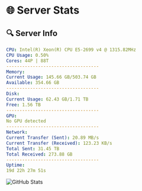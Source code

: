 # 🌐 Server Stats
## 🔍 Server Info
```yaml
CPU: Intel(R) Xeon(R) CPU E5-2699 v4 @ 1315.82MHz
CPU Usage: 0.50%
Cores: 44P | 88T
-----------------------------------
Memory:
Current Usage: 145.66 GB/503.74 GB
Available: 354.66 GB
-----------------------------------
Disk:
Current Usage: 62.43 GB/1.71 TB
Free: 1.56 TB
-----------------------------------
GPU:
No GPU detected
-----------------------------------
Network:
Current Transfer (Sent): 20.89 MB/s
Current Transfer (Received): 123.23 KB/s
Total Sent: 31.45 TB
Total Received: 273.88 GB
-----------------------------------
Uptime:
19d 22h 27m 51s
```
![GitHub Stats](https://img.shields.io/badge/Updated-2025-03-27_19:50:40-blue)